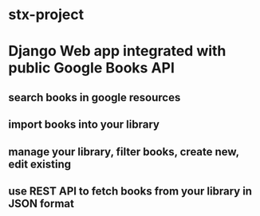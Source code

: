 # stx-project

# Django Web app integrated with public Google Books API

## search books in google resources
## import books into your library
## manage your library, filter books, create new, edit existing
## use REST API to fetch books from your library in JSON format
